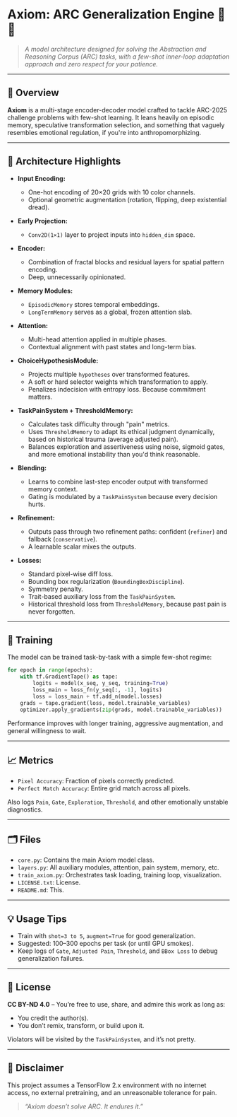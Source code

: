 # Axiom: ARC Generalization Engine 🧠🔩

> *A model architecture designed for solving the Abstraction and Reasoning Corpus (ARC) tasks, with a few-shot inner-loop adaptation approach and zero respect for your patience.*

---

## 🧬 Overview

**Axiom** is a multi-stage encoder-decoder model crafted to tackle ARC-2025 challenge problems with few-shot learning. It leans heavily on episodic memory, speculative transformation selection, and something that vaguely resembles emotional regulation, if you're into anthropomorphizing.

---

## 🧱 Architecture Highlights

* **Input Encoding:**

  * One-hot encoding of 20×20 grids with 10 color channels.
  * Optional geometric augmentation (rotation, flipping, deep existential dread).

* **Early Projection:**

  * `Conv2D(1×1)` layer to project inputs into `hidden_dim` space.

* **Encoder:**

  * Combination of fractal blocks and residual layers for spatial pattern encoding.
  * Deep, unnecessarily opinionated.

* **Memory Modules:**

  * `EpisodicMemory` stores temporal embeddings.
  * `LongTermMemory` serves as a global, frozen attention slab.

* **Attention:**

  * Multi-head attention applied in multiple phases.
  * Contextual alignment with past states and long-term bias.

* **ChoiceHypothesisModule:**

  * Projects multiple `hypotheses` over transformed features.
  * A soft or hard selector weights which transformation to apply.
  * Penalizes indecision with entropy loss. Because commitment matters.

* **TaskPainSystem + ThresholdMemory:**

  * Calculates task difficulty through "pain" metrics.
  * Uses `ThresholdMemory` to adapt its ethical judgment dynamically, based on historical trauma (average adjusted pain).
  * Balances exploration and assertiveness using noise, sigmoid gates, and more emotional instability than you'd think reasonable.

* **Blending:**

  * Learns to combine last-step encoder output with transformed memory context.
  * Gating is modulated by a `TaskPainSystem` because every decision hurts.

* **Refinement:**

  * Outputs pass through two refinement paths: confident (`refiner`) and fallback (`conservative`).
  * A learnable scalar mixes the outputs.

* **Losses:**

  * Standard pixel-wise diff loss.
  * Bounding box regularization (`BoundingBoxDiscipline`).
  * Symmetry penalty.
  * Trait-based auxiliary loss from the `TaskPainSystem`.
  * Historical threshold loss from `ThresholdMemory`, because past pain is never forgotten.

---

## 🔧 Training

The model can be trained task-by-task with a simple few-shot regime:

```python
for epoch in range(epochs):
    with tf.GradientTape() as tape:
        logits = model(x_seq, y_seq, training=True)
        loss_main = loss_fn(y_seq[:, -1], logits)
        loss = loss_main + tf.add_n(model.losses)
    grads = tape.gradient(loss, model.trainable_variables)
    optimizer.apply_gradients(zip(grads, model.trainable_variables))
```

Performance improves with longer training, aggressive augmentation, and general willingness to wait.

---

## 📈 Metrics

* `Pixel Accuracy`: Fraction of pixels correctly predicted.
* `Perfect Match Accuracy`: Entire grid match across all pixels.

Also logs `Pain`, `Gate`, `Exploration`, `Threshold`, and other emotionally unstable diagnostics.

---

## 🗂 Files

* `core.py`: Contains the main Axiom model class.
* `layers.py`: All auxiliary modules, attention, pain system, memory, etc.
* `train_axiom.py`: Orchestrates task loading, training loop, visualization.
* `LICENSE.txt`: License.
* `README.md`: This.

---

## 💡 Usage Tips

* Train with `shot=3 to 5`, `augment=True` for good generalization.
* Suggested: 100–300 epochs per task (or until GPU smokes).
* Keep logs of `Gate`, `Adjusted Pain`, `Threshold`, and `BBox Loss` to debug generalization failures.

---

## 📜 License

**CC BY-ND 4.0** – You’re free to use, share, and admire this work as long as:

* You credit the author(s).
* You don’t remix, transform, or build upon it.

Violators will be visited by the `TaskPainSystem`, and it’s not pretty.

---

## 🐍 Disclaimer

This project assumes a TensorFlow 2.x environment with no internet access, no external pretraining, and an unreasonable tolerance for pain.

> *“Axiom doesn’t solve ARC. It endures it.”*
